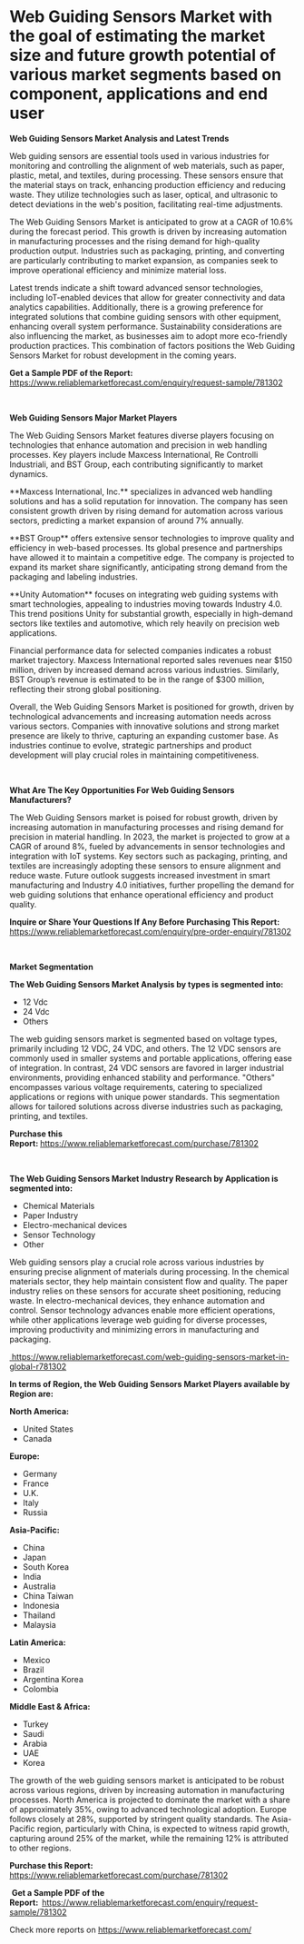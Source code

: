 <p><h1>Web Guiding Sensors Market with the goal of estimating the market size and future growth potential of various market segments based on component, applications and end user</h1></p><p><strong>Web Guiding Sensors Market Analysis and Latest Trends</strong></p>
<p><p>Web guiding sensors are essential tools used in various industries for monitoring and controlling the alignment of web materials, such as paper, plastic, metal, and textiles, during processing. These sensors ensure that the material stays on track, enhancing production efficiency and reducing waste. They utilize technologies such as laser, optical, and ultrasonic to detect deviations in the web's position, facilitating real-time adjustments.</p><p>The Web Guiding Sensors Market is anticipated to grow at a CAGR of 10.6% during the forecast period. This growth is driven by increasing automation in manufacturing processes and the rising demand for high-quality production output. Industries such as packaging, printing, and converting are particularly contributing to market expansion, as companies seek to improve operational efficiency and minimize material loss.</p><p>Latest trends indicate a shift toward advanced sensor technologies, including IoT-enabled devices that allow for greater connectivity and data analytics capabilities. Additionally, there is a growing preference for integrated solutions that combine guiding sensors with other equipment, enhancing overall system performance. Sustainability considerations are also influencing the market, as businesses aim to adopt more eco-friendly production practices. This combination of factors positions the Web Guiding Sensors Market for robust development in the coming years.</p></p>
<p><strong>Get a Sample PDF of the Report:&nbsp;</strong> <a href="https://www.reliablemarketforecast.com/enquiry/request-sample/781302?utm_campaign=3096&utm_medium=2&utm_source=Github&utm_content=ia&utm_term=10042025&utm_id=web-guiding-sensors">https://www.reliablemarketforecast.com/enquiry/request-sample/781302</a></p>
<p>&nbsp;</p>
<p><strong>Web Guiding Sensors Major Market Players</strong></p>
<p><p>The Web Guiding Sensors Market features diverse players focusing on technologies that enhance automation and precision in web handling processes. Key players include Maxcess International, Re Controlli Industriali, and BST Group, each contributing significantly to market dynamics.</p><p>**Maxcess International, Inc.** specializes in advanced web handling solutions and has a solid reputation for innovation. The company has seen consistent growth driven by rising demand for automation across various sectors, predicting a market expansion of around 7% annually.</p><p>**BST Group** offers extensive sensor technologies to improve quality and efficiency in web-based processes. Its global presence and partnerships have allowed it to maintain a competitive edge. The company is projected to expand its market share significantly, anticipating strong demand from the packaging and labeling industries.</p><p>**Unity Automation** focuses on integrating web guiding systems with smart technologies, appealing to industries moving towards Industry 4.0. This trend positions Unity for substantial growth, especially in high-demand sectors like textiles and automotive, which rely heavily on precision web applications.</p><p>Financial performance data for selected companies indicates a robust market trajectory. Maxcess International reported sales revenues near $150 million, driven by increased demand across various industries. Similarly, BST Group’s revenue is estimated to be in the range of $300 million, reflecting their strong global positioning.</p><p>Overall, the Web Guiding Sensors Market is positioned for growth, driven by technological advancements and increasing automation needs across various sectors. Companies with innovative solutions and strong market presence are likely to thrive, capturing an expanding customer base. As industries continue to evolve, strategic partnerships and product development will play crucial roles in maintaining competitiveness.</p></p>
<p>&nbsp;</p>
<p><strong>What Are The Key Opportunities For Web Guiding Sensors Manufacturers?</strong></p>
<p><p>The Web Guiding Sensors market is poised for robust growth, driven by increasing automation in manufacturing processes and rising demand for precision in material handling. In 2023, the market is projected to grow at a CAGR of around 8%, fueled by advancements in sensor technologies and integration with IoT systems. Key sectors such as packaging, printing, and textiles are increasingly adopting these sensors to ensure alignment and reduce waste. Future outlook suggests increased investment in smart manufacturing and Industry 4.0 initiatives, further propelling the demand for web guiding solutions that enhance operational efficiency and product quality.</p></p>
<p><strong>Inquire or Share Your Questions If Any Before Purchasing This Report:</strong> <a href="https://www.reliablemarketforecast.com/enquiry/pre-order-enquiry/781302?utm_campaign=3096&utm_medium=2&utm_source=Github&utm_content=ia&utm_term=10042025&utm_id=web-guiding-sensors">https://www.reliablemarketforecast.com/enquiry/pre-order-enquiry/781302</a></p>
<p>&nbsp;</p>
<p><strong>Market Segmentation</strong></p>
<p><strong>The Web Guiding Sensors Market Analysis by types is segmented into:</strong></p>
<p><ul><li>12 Vdc</li><li>24 Vdc</li><li>Others</li></ul></p>
<p><p>The web guiding sensors market is segmented based on voltage types, primarily including 12 VDC, 24 VDC, and others. The 12 VDC sensors are commonly used in smaller systems and portable applications, offering ease of integration. In contrast, 24 VDC sensors are favored in larger industrial environments, providing enhanced stability and performance. "Others" encompasses various voltage requirements, catering to specialized applications or regions with unique power standards. This segmentation allows for tailored solutions across diverse industries such as packaging, printing, and textiles.</p></p>
<p><strong>Purchase this Report:&nbsp;</strong><a href="https://www.reliablemarketforecast.com/purchase/781302?utm_campaign=3096&utm_medium=2&utm_source=Github&utm_content=ia&utm_term=10042025&utm_id=web-guiding-sensors">https://www.reliablemarketforecast.com/purchase/781302</a></p>
<p>&nbsp;</p>
<p><strong>The Web Guiding Sensors Market Industry Research by Application is segmented into:</strong></p>
<p><ul><li>Chemical Materials</li><li>Paper Industry</li><li>Electro-mechanical devices</li><li>Sensor Technology</li><li>Other</li></ul></p>
<p><p>Web guiding sensors play a crucial role across various industries by ensuring precise alignment of materials during processing. In the chemical materials sector, they help maintain consistent flow and quality. The paper industry relies on these sensors for accurate sheet positioning, reducing waste. In electro-mechanical devices, they enhance automation and control. Sensor technology advances enable more efficient operations, while other applications leverage web guiding for diverse processes, improving productivity and minimizing errors in manufacturing and packaging.</p></p>
<p><a href="https://www.reliablemarketforecast.com/web-guiding-sensors-market-in-global-r781302?utm_campaign=3096&utm_medium=2&utm_source=Github&utm_content=ia&utm_term=10042025&utm_id=web-guiding-sensors">&nbsp;https://www.reliablemarketforecast.com/web-guiding-sensors-market-in-global-r781302</a></p>
<p><strong>In terms of Region, the Web Guiding Sensors Market Players available by Region are:</strong></p>
<p>
    <p> <strong> North America: </strong>
        <ul>
            <li>United States</li>
            <li>Canada</li>
        </ul>
        </p> 
    <p> <strong> Europe: </strong>
        <ul>
            <li>Germany</li>
            <li>France</li>
            <li>U.K.</li>
            <li>Italy</li>
            <li>Russia</li>
        </ul>
        </p> 
    <p> <strong> Asia-Pacific: </strong>
        <ul>
            <li>China</li>
            <li>Japan</li>
            <li>South Korea</li>
            <li>India</li>
            <li>Australia</li>
            <li>China Taiwan</li>
            <li>Indonesia</li>
            <li>Thailand</li>
            <li>Malaysia</li>
        </ul>
        </p> 
    <p> <strong> Latin America: </strong>
        <ul>
            <li>Mexico</li>
            <li>Brazil</li>
            <li>Argentina Korea</li>
            <li>Colombia</li>
        </ul>
        </p> 
    <p> <strong> Middle East & Africa: </strong>
        <ul>
            <li>Turkey</li>
            <li>Saudi</li>
            <li>Arabia</li>
            <li>UAE</li>
            <li>Korea</li>
        </ul>
    </p>
    </p>
<p><p>The growth of the web guiding sensors market is anticipated to be robust across various regions, driven by increasing automation in manufacturing processes. North America is projected to dominate the market with a share of approximately 35%, owing to advanced technological adoption. Europe follows closely at 28%, supported by stringent quality standards. The Asia-Pacific region, particularly with China, is expected to witness rapid growth, capturing around 25% of the market, while the remaining 12% is attributed to other regions.</p></p>
<p><strong>Purchase this Report: </strong><a href="https://www.reliablemarketforecast.com/purchase/781302?utm_campaign=3096&utm_medium=2&utm_source=Github&utm_content=ia&utm_term=10042025&utm_id=web-guiding-sensors">https://www.reliablemarketforecast.com/purchase/781302</a></p>
<p>&nbsp;<strong>Get a Sample PDF of the Report:&nbsp;&nbsp;</strong><a href="https://www.reliablemarketforecast.com/enquiry/request-sample/781302?utm_campaign=3096&utm_medium=2&utm_source=Github&utm_content=ia&utm_term=10042025&utm_id=web-guiding-sensors">https://www.reliablemarketforecast.com/enquiry/request-sample/781302</a></p>
<p><strong></strong></p>
<p>Check more reports on <a href="https://www.reliablemarketforecast.com/?utm_campaign=3096&utm_medium=2&utm_source=Github&utm_content=ia&utm_term=10042025&utm_id=web-guiding-sensors">https://www.reliablemarketforecast.com/</a></p>